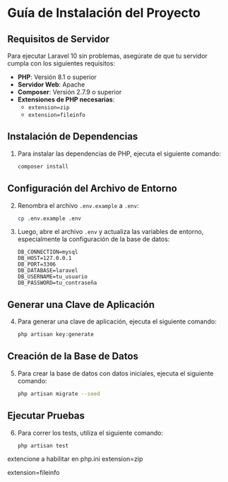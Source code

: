 # Guía de Instalación del Proyecto

## Requisitos de Servidor

Para ejecutar Laravel 10 sin problemas, asegúrate de que tu servidor cumpla con los siguientes requisitos:

- **PHP**: Versión 8.1 o superior
- **Servidor Web**: Apache
- **Composer**: Versión 2.7.9 o superior
- **Extensiones de PHP necesarias**:
  - `extension=zip`
  - `extension=fileinfo`

## Instalación de Dependencias

1. Para instalar las dependencias de PHP, ejecuta el siguiente comando:

    ```bash
    composer install
    ```

## Configuración del Archivo de Entorno

2. Renombra el archivo `.env.example` a `.env`:

    ```bash
    cp .env.example .env
    ```

3. Luego, abre el archivo `.env` y actualiza las variables de entorno, especialmente la configuración de la base de datos:

    ```plaintext
    DB_CONNECTION=mysql
    DB_HOST=127.0.0.1
    DB_PORT=3306
    DB_DATABASE=laravel
    DB_USERNAME=tu_usuario
    DB_PASSWORD=tu_contraseña
    ```

## Generar una Clave de Aplicación

4. Para generar una clave de aplicación, ejecuta el siguiente comando:

    ```bash
    php artisan key:generate
    ```

## Creación de la Base de Datos

5. Para crear la base de datos con datos iniciales, ejecuta el siguiente comando:

    ```bash
    php artisan migrate --seed
    ```

## Ejecutar Pruebas

6. Para correr los tests, utiliza el siguiente comando:

    ```bash
    php artisan test
    ```


 extencione a habilitar en php.ini
    extension=zip

extension=fileinfo


